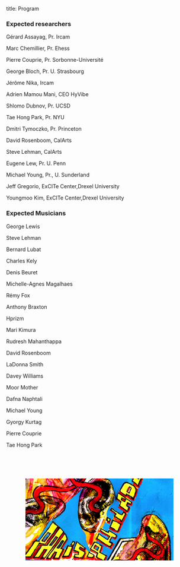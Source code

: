 title: Program


### Expected researchers

Gérard Assayag, Pr. Ircam

Marc Chemillier, Pr. Ehess

Pierre Couprie, Pr. Sorbonne-Université

George Bloch, Pr. U. Strasbourg

Jérôme Nika, Ircam

Adrien Mamou Mani, CEO HyVibe

Shlomo Dubnov, Pr. UCSD

Tae Hong Park, Pr. NYU

Dmitri Tymoczko, Pr. Princeton

David Rosenboom, CalArts

Steve Lehman, CalArts

Eugene Lew, Pr. U. Penn

Michael Young, Pr., U. Sunderland

Jeff Gregorio, ExCITe Center,Drexel University

Youngmoo Kim, ExCITe Center,Drexel University

### Expected Musicians

George Lewis

Steve Lehman

Bernard Lubat

Charles Kely

Denis Beuret

Michelle-Agnes Magalhaes

Rémy Fox

Anthony Braxton

Hprizm

Mari Kimura

Rudresh Mahanthappa

David Rosenboom

LaDonna Smith


Davey Williams

Moor Mother

Dafna Naphtali

Michael Young

Gyorgy Kurtag

Pierre Couprie

Tae Hong Park


<p align="center">
   <br><br><br><br>
  <img src="../images/IKPoster_frag6.png" width="400">
   <br><br>
</p>

